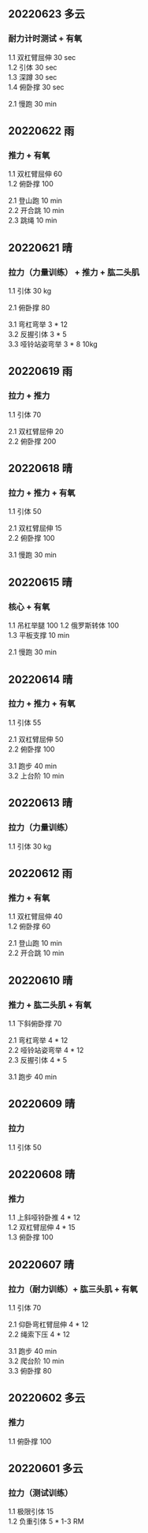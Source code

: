 ## 20220623  多云

### 耐力计时测试 + 有氧
1.1 双杠臂屈伸 30 sec  
1.2 引体 30 sec  
1.3 深蹲 30 sec  
1.4 俯卧撑 30 sec  

2.1 慢跑 30 min  



## 20220622  雨

### 推力 + 有氧
1.1 双杠臂屈伸 60  
1.2 俯卧撑 100    

2.1 登山跑 10 min  
2.2 开合跳 10 min  
2.3 跳绳 10 min  


## 20220621  晴

### 拉力（力量训练） + 推力 + 肱二头肌
1.1 引体 30 kg   

2.1 俯卧撑 80   

3.1 弯杠弯举 3 * 12  
3.2 反握引体 3 * 5  
3.3 哑铃站姿弯举 3 * 8  10kg   



## 20220619  雨

### 拉力 + 推力 
1.1 引体 70  

2.1 双杠臂屈伸 20  
2.2 俯卧撑 200   



## 20220618  晴

### 拉力 + 推力 + 有氧 
1.1 引体 50  

2.1 双杠臂屈伸 15  
2.2 俯卧撑 100     

3.1 慢跑 30 min


## 20220615  晴

### 核心 + 有氧 
1.1 吊杠举腿 100 
1.2 俄罗斯转体 100  
1.3 平板支撑 10 min    

2.1 慢跑 30 min  



## 20220614  晴

### 拉力 + 推力 + 有氧 
1.1 引体 55  

2.1 双杠臂屈伸 50  
2.2 俯卧撑 100      

3.1 跑步 40 min  
3.2 上台阶 10 min    



## 20220613  晴

### 拉力（力量训练）
1.1 引体 30 kg   



## 20220612  雨

### 推力 + 有氧
1.1 双杠臂屈伸 40  
1.2 俯卧撑 60    

2.1 登山跑 10 min  
2.2 开合跳 10 min  



## 20220610  晴

### 推力 + 肱二头肌 + 有氧
1.1 下斜俯卧撑 70 

2.1 弯杠弯举 4 * 12  
2.2 哑铃站姿弯举 4 * 12  
2.3 反握引体 4 * 5  

3.1 跑步 40 min  



## 20220609  晴

### 拉力
1.1 引体 50  



## 20220608  晴

### 推力
1.1 上斜哑铃卧推 4 * 12  
1.2 双杠臂屈伸 4 * 15    
1.3 俯卧撑 100      



## 20220607  晴

### 拉力（耐力训练）+ 肱三头肌 + 有氧 
1.1 引体 70  

2.1 仰卧弯杠臂屈伸 4 * 12  
2.2 绳索下压 4 * 12  

3.1 跑步 40 min  
3.2 爬台阶 10 min  
3.3 俯卧撑 80  


## 20220602  多云

### 推力  
1.1 俯卧撑 100       



## 20220601  多云

### 拉力（测试训练）   
1.1 极限引体 15  
1.2 负重引体 5 * 1-3 RM      

